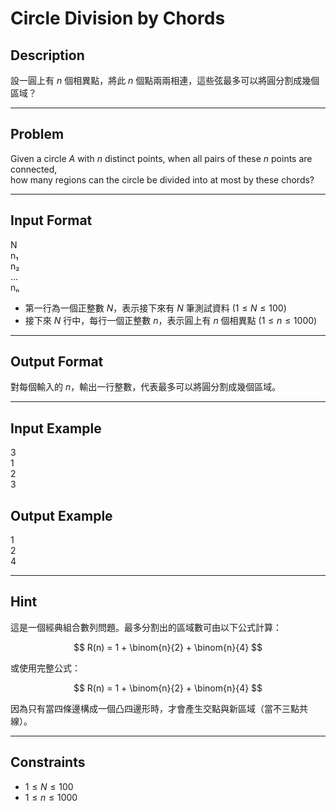 # Circle Division by Chords

## Description

設一圓上有 $n$ 個相異點，將此 $n$ 個點兩兩相連，這些弦最多可以將圓分割成幾個區域？

---

## Problem

Given a circle $A$ with $n$ distinct points, when all pairs of these $n$ points are connected,  
how many regions can the circle be divided into at most by these chords?

---

## Input Format

N  
n₁  
n₂  
...  
nₙ  


- 第一行為一個正整數 $N$，表示接下來有 $N$ 筆測試資料 $(1 \leq N \leq 100)$
- 接下來 $N$ 行中，每行一個正整數 $n$，表示圓上有 $n$ 個相異點 $(1 \leq n \leq 1000)$

---

## Output Format

對每個輸入的 $n$，輸出一行整數，代表最多可以將圓分割成幾個區域。

---

## Input Example

3  
1  
2  
3  

## Output Example

1  
2  
4  

---

## Hint

這是一個經典組合數列問題。最多分割出的區域數可由以下公式計算：

$$
R(n) = 1 + \binom{n}{2} + \binom{n}{4}
$$

或使用完整公式：

$$
R(n) = 1 + \binom{n}{2} + \binom{n}{4}
$$

因為只有當四條邊構成一個凸四邊形時，才會產生交點與新區域（當不三點共線）。

---

## Constraints

- $1 \leq N \leq 100$
- $1 \leq n \leq 1000$

